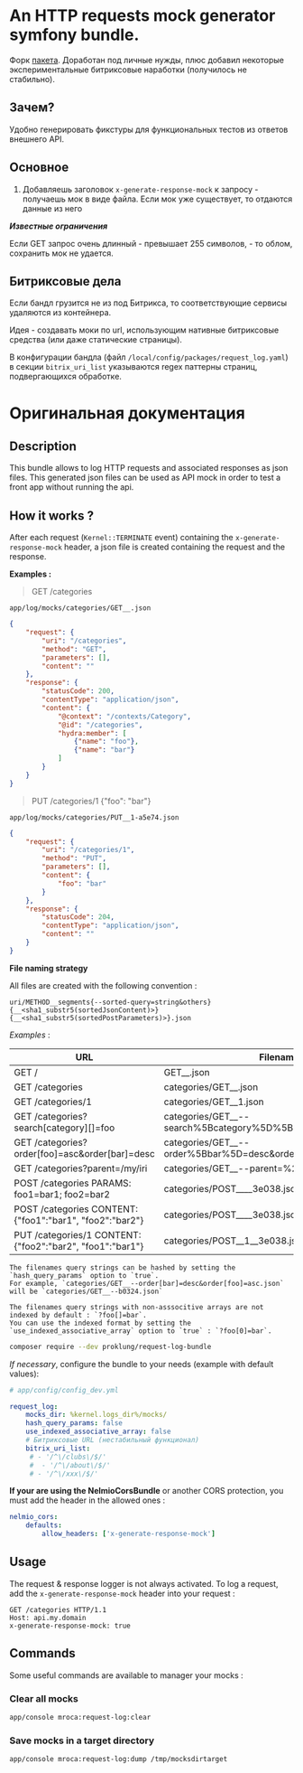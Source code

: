 # An HTTP requests mock generator symfony bundle.

Форк [пакета](https://github.com/mRoca/MrocaRequestLogBundle). Доработан под личные нужды, плюс добавил некоторые экспериментальные
битриксовые наработки (получилось не стабильно).

## Зачем?

Удобно генерировать фикстуры для функциональных тестов из ответов внешнего API. 

## Основное
 
1) Добавляешь заголовок `x-generate-response-mock` к запросу - получаешь мок в виде файла. Если мок уже существует,
то отдаются данные из него

***Известные ограничения***

Если GET запрос очень длинный - превышает 255 символов, - то облом, сохранить мок не удается.

## Битриксовые дела

Если бандл грузится не из под Битрикса, то соответствующие сервисы удаляются из контейнера.

Идея - создавать моки по url, использующим нативные битриксовые средства (или даже статические страницы).

В конфигурации бандла (файл `/local/config/packages/request_log.yaml`) в секции `bitrix_uri_list` указываются
regex паттерны страниц, подвергающихся обработке.

# Оригинальная документация

## Description

This bundle allows to log HTTP requests and associated responses as json files.
This generated json files can be used as API mock in order to test a front app without running the api.

## How it works ?

After each request (`Kernel::TERMINATE` event) containing the `x-generate-response-mock` header, a json file is created
containing the request and the response.

**Examples :**

> GET /categories

`app/log/mocks/categories/GET__.json`

```json
{
    "request": {
        "uri": "/categories",
        "method": "GET",
        "parameters": [],
        "content": ""
    },
    "response": {
        "statusCode": 200,
        "contentType": "application/json",
        "content": {
            "@context": "/contexts/Category",
            "@id": "/categories",
            "hydra:member": [
                {"name": "foo"},
                {"name": "bar"}
            ]
        }
    }
}
```

> PUT /categories/1 {"foo": "bar"}

`app/log/mocks/categories/PUT__1-a5e74.json`
```json
{
    "request": {
        "uri": "/categories/1",
        "method": "PUT",
        "parameters": [],
        "content": {
            "foo": "bar"
        }
    },
    "response": {
        "statusCode": 204,
        "contentType": "application/json",
        "content": ""
    }
}
```

**File naming strategy**

All files are created with the following convention :

`uri/METHOD__segments{--sorted-query=string&others}{__<sha1_substr5(sortedJsonContent)>}{__<sha1_substr5(sortedPostParameters)>}.json`

*Examples* :

URL                                                         | Filename
----------------------------------------------------------- | ----------------------------------------------------
GET /                                                       | GET__.json
GET /categories                                             | categories/GET__.json
GET /categories/1                                           | categories/GET__1.json
GET /categories?search[category][]=foo                      | categories/GET__--search%5Bcategory%5D%5B%5D=foo.json
GET /categories?order[foo]=asc&order[bar]=desc              | categories/GET__--order%5Bbar%5D=desc&order%5Bfoo%5D=asc.json
GET /categories?parent=/my/iri                              | categories/GET__--parent=%2Fmy%2Firi.json
POST /categories PARAMS: foo1=bar1; foo2=bar2               | categories/POST____3e038.json
POST /categories CONTENT: {"foo1":"bar1", "foo2":"bar2"}    | categories/POST____3e038.json
PUT /categories/1 CONTENT: {"foo2":"bar2", "foo1":"bar1"}   | categories/POST__1__3e038.json

    The filenames query strings can be hashed by setting the `hash_query_params` option to `true`.
    For example, `categories/GET__--order[bar]=desc&order[foo]=asc.json` will be `categories/GET__--b0324.json`

    The filenames query strings with non-asssocitive arrays are not indexed by default : `?foo[]=bar`.
    You can use the indexed format by setting the `use_indexed_associative_array` option to `true` : `?foo[0]=bar`.

```bash
composer require --dev proklung/request-log-bundle
```

*If necessary*, configure the bundle to your needs (example with default values):

```yaml
# app/config/config_dev.yml

request_log:
    mocks_dir: %kernel.logs_dir%/mocks/
    hash_query_params: false
    use_indexed_associative_array: false
    # Битриксовые URL (нестабильный функционал)
    bitrix_uri_list:
     # - '/^\/clubs\/$/'
     #  - '/^\/about\/$/'
     # - '/^\/xxx\/$/'
```

**If your are using the NelmioCorsBundle** or another CORS protection, you must add the header in the allowed ones :

```yaml
nelmio_cors:
    defaults:
        allow_headers: ['x-generate-response-mock']
```

## Usage

The request & response logger is not always activated. To log a request, add the `x-generate-response-mock` header into your request :

```
GET /categories HTTP/1.1
Host: api.my.domain
x-generate-response-mock: true
```

## Commands

Some useful commands are available to manager your mocks :

### Clear all mocks

```bash
app/console mroca:request-log:clear 
```

### Save mocks in a target directory

```bash
app/console mroca:request-log:dump /tmp/mocksdirtarget
```
